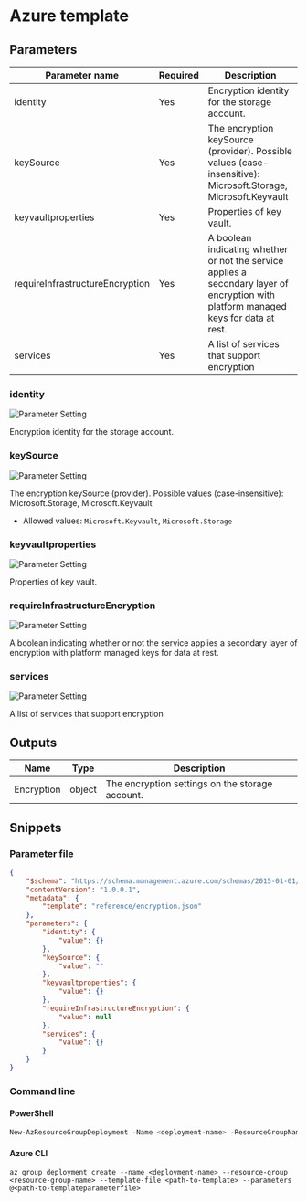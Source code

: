 # Azure template

## Parameters

Parameter name | Required | Description
-------------- | -------- | -----------
identity       | Yes      | Encryption identity for the storage account.
keySource      | Yes      | The encryption keySource (provider). Possible values (case-insensitive): Microsoft.Storage, Microsoft.Keyvault
keyvaultproperties | Yes      | Properties of key vault.
requireInfrastructureEncryption | Yes      | A boolean indicating whether or not the service applies a secondary layer of encryption with platform managed keys for data at rest.
services       | Yes      | A list of services that support encryption

### identity

![Parameter Setting](https://img.shields.io/badge/parameter-required-orange?style=flat-square)

Encryption identity for the storage account.

### keySource

![Parameter Setting](https://img.shields.io/badge/parameter-required-orange?style=flat-square)

The encryption keySource (provider). Possible values (case-insensitive): Microsoft.Storage, Microsoft.Keyvault

- Allowed values: `Microsoft.Keyvault`, `Microsoft.Storage`

### keyvaultproperties

![Parameter Setting](https://img.shields.io/badge/parameter-required-orange?style=flat-square)

Properties of key vault.

### requireInfrastructureEncryption

![Parameter Setting](https://img.shields.io/badge/parameter-required-orange?style=flat-square)

A boolean indicating whether or not the service applies a secondary layer of encryption with platform managed keys for data at rest.

### services

![Parameter Setting](https://img.shields.io/badge/parameter-required-orange?style=flat-square)

A list of services that support encryption

## Outputs

Name | Type | Description
---- | ---- | -----------
Encryption | object | The encryption settings on the storage account.

## Snippets

### Parameter file

```json
{
    "$schema": "https://schema.management.azure.com/schemas/2015-01-01/deploymentParameters.json#",
    "contentVersion": "1.0.0.1",
    "metadata": {
        "template": "reference/encryption.json"
    },
    "parameters": {
        "identity": {
            "value": {}
        },
        "keySource": {
            "value": ""
        },
        "keyvaultproperties": {
            "value": {}
        },
        "requireInfrastructureEncryption": {
            "value": null
        },
        "services": {
            "value": {}
        }
    }
}
```

### Command line

#### PowerShell

```powershell
New-AzResourceGroupDeployment -Name <deployment-name> -ResourceGroupName <resource-group-name> -TemplateFile <path-to-template> -TemplateParameterFile <path-to-templateparameter>
```

#### Azure CLI

```text
az group deployment create --name <deployment-name> --resource-group <resource-group-name> --template-file <path-to-template> --parameters @<path-to-templateparameterfile>
```

